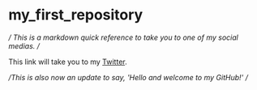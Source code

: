 # my_first_repository

*/ This is a markdown quick reference to take you to one of my social medias. /*

This link will take you to my [Twitter](http://twitter.com/itslindseydrew "Title").

*/This is also now an update to say, 'Hello and welcome to my GitHub!' /*
